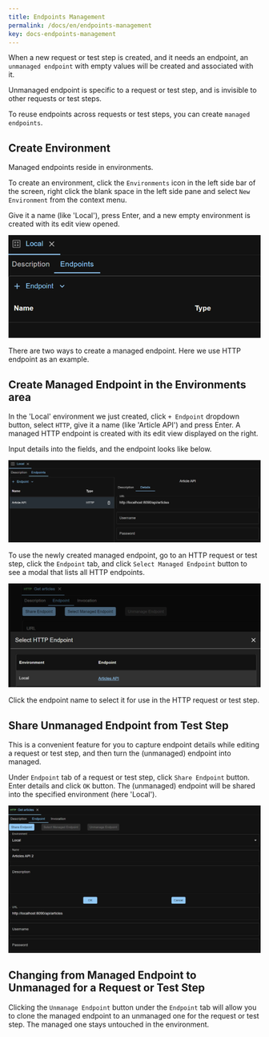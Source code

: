 ```yaml
---
title: Endpoints Management
permalink: /docs/en/endpoints-management
key: docs-endpoints-management
---
```

When a new request or test step is created, and it needs an endpoint, an `unmanaged endpoint` with empty values will be created and associated with it.

Unmanaged endpoint is specific to a request or test step, and is invisible to other requests or test steps.

To reuse endpoints across requests or test steps, you can create `managed endpoints`.

## Create Environment
Managed endpoints reside in environments.

To create an environment, click the `Environments` icon in the left side bar of the screen, right click the blank space in the left side pane and select `New Environment` from the context menu.

Give it a name (like 'Local'), press Enter, and a new empty environment is created with its edit view opened.

![Environment](../../screenshots/env-mgmt/environment.png)

There are two ways to create a managed endpoint. Here we use HTTP endpoint as an example.

## Create Managed Endpoint in the Environments area
In the 'Local' environment we just created, click `+ Endpoint` dropdown button, select `HTTP`, give it a name (like 'Article API') and press Enter. A managed HTTP endpoint is created with its edit view displayed on the right.

Input details into the fields, and the endpoint looks like below. 

![Managed HTTP Endpoint](../../screenshots/env-mgmt/managed-http-endpoint.png)

To use the newly created managed endpoint, go to an HTTP request or test step, click the `Endpoint` tab, and click `Select Managed Endpoint` button to see a modal that lists all HTTP endpoints. 

![Select Managed Endpoint](../../screenshots/env-mgmt/select-managed-endpoint.png)

Click the endpoint name to select it for use in the HTTP request or test step.

## Share Unmanaged Endpoint from Test Step
This is a convenient feature for you to capture endpoint details while editing a request or test step, and then turn the (unmanaged) endpoint into managed.

Under `Endpoint` tab of a request or test step, click `Share Endpoint` button. Enter details and click `OK` button. The (unmanaged) endpoint will be shared into the specified environment (here 'Local').

![Share Unmanaged Endpoint](../../screenshots/env-mgmt/share-unmanaged-endpoint.png)

## Changing from Managed Endpoint to Unmanaged for a Request or Test Step
Clicking the `Unmanage Endpoint` button under the `Endpoint` tab will allow you to clone the managed endpoint to an unmanaged one for the request or test step. The managed one stays untouched in the environment.
 